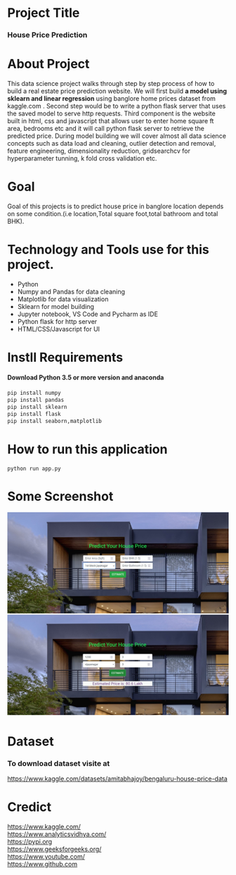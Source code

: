 # Project Title
### House Price Prediction
# About Project
This data science project walks through step by step process of how to build a real estate price prediction website. We will first build <b>a model using sklearn and linear regression</b> using banglore home prices dataset from <a>kaggle.com <a>. Second step would be to write a python flask server that uses the saved model to serve http requests. Third component is the website built in html, css and javascript that allows user to enter home square ft area, bedrooms etc  and it will call python flask server to retrieve the predicted price. During model building we will cover almost all data science concepts such as data load and cleaning, outlier detection and removal, feature engineering, dimensionality reduction, gridsearchcv for hyperparameter tunning, k fold cross validation etc.

# Goal 
Goal of this projects is to predict house price in banglore location depends on some condition.(i.e location,Total square foot,total bathroom and total BHK).

# Technology and Tools use for this project.
<ul>
<li>Python</li>
<li>Numpy and Pandas for data cleaning</li>
<li>Matplotlib for data visualization</li>
<li>Sklearn for model building</li>
<li>Jupyter notebook, VS Code and Pycharm as IDE</li>
<li> Python flask for http server</li>
<li>HTML/CSS/Javascript for UI</li>
</ul>
    
# Instll Requirements
    
#### Download Python 3.5 or more version and anaconda 
    
```
pip install numpy
pip install pandas
pip install sklearn
pip install flask
pip install seaborn,matplotlib

```
# How to run this application
    
```
python run app.py

```
    
# Some Screenshot 
<img src ="https://github.com/farhad06/Projects/blob/main/House_Prediction/SS/house-1.jpg">
<img src='https://github.com/farhad06/Projects/blob/main/House_Prediction/SS/house-2.jpg'>

# Dataset 

### To download dataset visite at <br>
https://www.kaggle.com/datasets/amitabhajoy/bengaluru-house-price-data

# Credict

https://www.kaggle.com/ <br>
https://www.analyticsvidhya.com/ <br>
https://pypi.org <br>
https://www.geeksforgeeks.org/ <br>
https://www.youtube.com/ <br>
https://www.github.com  <br>   

    

    
    
    
   
    

